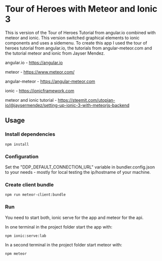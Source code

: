 # Tour of Heroes with Meteor and Ionic 3

This is version of the Tour of Heroes Tutorial from angular.io combined with meteor and ionic. This version switched graphical elements to ionic components and uses a sidemenu. To create this app I used the tour of heroes tutorial from angular.io, the tutorials from angular-meteor.com and the tutorial meteor and ionic from Jayser Mendez.

angular.io - https://angular.io

meteor - https://www.meteor.com/

angular-meteor - https://angular-meteor.com

ionic - https://ionicframework.com

meteor and ionic tutorial - https://steemit.com/utopian-io/@jaysermendez/setting-up-ionic-3-with-meteorjs-backend

## Usage

### Install dependencies

```
npm install
```

### Configuration

Set the "DDP_DEFAULT_CONNECTION_URL" variable in bundler.config.json to your needs - mostly for local testing the ip/hostname of your machine.

### Create client bundle
```
npm run meteor-client:bundle
```

### Run

You need to start both, ionic serve for the app and meteor for the api.

In one terminal in the project folder start the app with:

```
npm ionic:serve:lab
```

In a second terminal in the project folder start meteor with:

```
npm meteor
```

